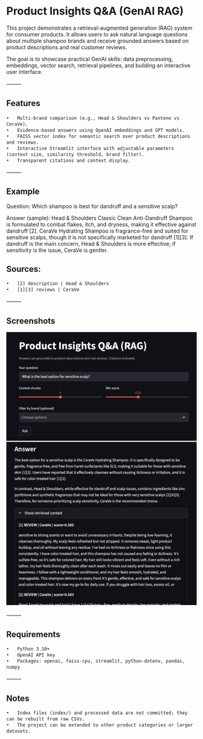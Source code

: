 # Product Insights Q&A (GenAI RAG)

This project demonstrates a retrieval-augmented generation (RAG) system for consumer products.
It allows users to ask natural language questions about multiple shampoo brands and receive grounded answers based on product descriptions and real customer reviews.

The goal is to showcase practical GenAI skills: data preprocessing, embeddings, vector search, retrieval pipelines, and building an interactive user interface.

⸻

## Features
	•	Multi-brand comparison (e.g., Head & Shoulders vs Pantene vs CeraVe).
	•	Evidence-based answers using OpenAI embeddings and GPT models.
	•	FAISS vector index for semantic search over product descriptions and reviews.
	•	Interactive Streamlit interface with adjustable parameters (context size, similarity threshold, brand filter).
	•	Transparent citations and context display.

⸻

## Example

Question:
Which shampoo is best for dandruff and a sensitive scalp?

Answer (sample):
Head & Shoulders Classic Clean Anti-Dandruff Shampoo is formulated to combat flakes, itch, and dryness, making it effective against dandruff [2].
CeraVe Hydrating Shampoo is fragrance-free and suited for sensitive scalps, though it is not specifically marketed for dandruff [1][3].
If dandruff is the main concern, Head & Shoulders is more effective; if sensitivity is the issue, CeraVe is gentler.

## Sources:
	•	[2] description | Head & Shoulders
	•	[1][3] reviews | CeraVe

⸻

## Screenshots

![App home](screenshots/app_home.png)
![Example answer](screenshots/example_answer.png)

⸻

## Requirements
	•	Python 3.10+
	•	OpenAI API key
	•	Packages: openai, faiss-cpu, streamlit, python-dotenv, pandas, numpy

⸻

## Notes
	•	Index files (index/) and processed data are not committed; they can be rebuilt from raw CSVs.
	•	The project can be extended to other product categories or larger datasets.
